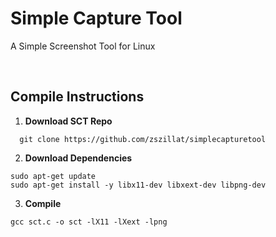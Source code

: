 # Simple Capture Tool
A Simple Screenshot Tool for Linux

<br>

## Compile Instructions

1. **Download SCT Repo**
 ```
   git clone https://github.com/zszillat/simplecapturetool
```
2. **Download Dependencies**
```
sudo apt-get update
sudo apt-get install -y libx11-dev libxext-dev libpng-dev
```
3. **Compile**
```
gcc sct.c -o sct -lX11 -lXext -lpng
```
